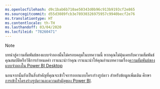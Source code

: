 ```yaml
---
ms.openlocfilehash: d9c1bab6b710ae50343d0b96c913b9193cf2e865
ms.sourcegitcommit: d55d3089fcb3e78930326975957c9940becf2e76
ms.translationtype: HT
ms.contentlocale: th-TH
ms.lasthandoff: 03/04/2020
ms.locfileid: "78260471"
---
```

> [!NOTE]
> บทนำสู่ความสัมพันธ์ของแบบจำลองนั้นไม่ครอบคลุมในบทความนี้ หากคุณไม่คุ้นเคยกับความสัมพันธ์ คุณสมบัติหรือวิธีการกำหนดค่า เราแนะนำว่าคุณ เราแนะนำให้คุณอ่านบทความเรื่อง[ความสัมพันธ์ของแบบจำลองใน Power BI Desktop](../../desktop-relationships-understand.md)
>
> นอนจากนั้นยังเป็นสิ่งสำคัญที่คุณจะเข้าใจการออกแบบโครงร่างรูปดาว สำหรับข้อมูลเพิ่มเติม ศึกษา [การเข้าใจโครงร่างรูปดาวและความสำคัญของ Power BI](../star-schema.md).